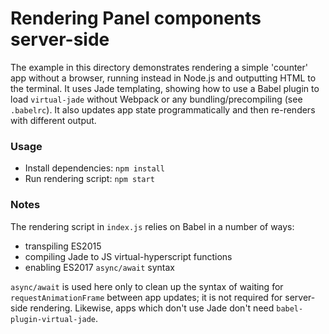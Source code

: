 # Rendering Panel components server-side

The example in this directory demonstrates rendering a simple 'counter' app without a browser, running instead in Node.js and outputting HTML to the terminal. It uses Jade templating, showing how to use a Babel plugin to load `virtual-jade` without Webpack or any bundling/precompiling (see `.babelrc`). It also updates app state programmatically and then re-renders with different output.

### Usage

- Install dependencies: `npm install`
- Run rendering script: `npm start`

### Notes

The rendering script in `index.js` relies on Babel in a number of ways:

- transpiling ES2015
- compiling Jade to JS virtual-hyperscript functions
- enabling ES2017 `async/await` syntax

`async/await` is used here only to clean up the syntax of waiting for `requestAnimationFrame` between app updates; it is not required for server-side rendering. Likewise, apps which don't use Jade don't need `babel-plugin-virtual-jade`.
